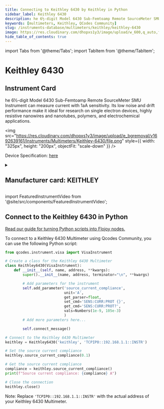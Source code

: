```yaml
---
title: Connecting to Keithley 6430 by Keithley in Python
sidebar_label: Keithley 6430
description: he 6½-digit Model 6430 Sub-Femtoamp Remote SourceMeter SMU Instrument can measure current with 1aA sensitivity. Its low noise and drift performance make it ideal for research on single electron devices, highly resistive nanowires and nanotubes, polymers, and electrochemical applications.
keywords: [multimeters, Keithley, QCodes Community]
slug: /instruments-database/multimeters/keithley/keithley-6430
image: https://res.cloudinary.com/dhopxs1y3/image/upload/w_600,q_auto,f_auto/e_bgremoval/v1692639161/Instruments/Multimeters/Keithley-6430/file.jpg
hide_table_of_contents: true
---
```


import Tabs from '@theme/Tabs';
import TabItem from '@theme/TabItem';

# Keithley 6430

## Instrument Card

<div className="flex">

<div>

he 6½-digit Model 6430 Sub-Femtoamp Remote SourceMeter SMU Instrument can measure current with 1aA sensitivity. Its low noise and drift performance make it ideal for research on single electron devices, highly resistive nanowires and nanotubes, polymers, and electrochemical applications.

</div>

<img src="https://res.cloudinary.com/dhopxs1y3/image/upload/e_bgremoval/v1692639161/Instruments/Multimeters/Keithley-6430/file.png" style={{ width: "325px", height: "200px", objectFit: "scale-down" }} />

</div>

<div className="flex text-center">

<p>Device Specification: <a target="\_blank" href="https://download.tek.com/datasheet/6430.pdf">here</a></p>

</div>

<details style={{ marginTop: "15px"}}>
<summary><h2>Manufacturer card: KEITHLEY</h2></summary>

<img src="https://res.cloudinary.com/dhopxs1y3/image/upload/v1692806202/Instruments/Vendor%20Logos/Keithley.png" style={{ width: "100%", height: "170px",objectFit: "scale-down" }} />

Keithley Instruments is a measurement and instrument company headquartered in Solon, Ohio, that develops, manufactures, markets, and sells data acquisition products, as well as complete systems for high-volume production and assembly testing.

<ul>
  <li>Headquarters: Cleveland, Ohio, United States</li>
  <li>Yearly Revenue (millions, USD): 110.6</li>
  <li>Vendor Website: <a href="https://www.tek.com/en">here</a></li>
</ul>
</details>

import FeaturedInstrumentVideo from '@site/src/components/FeaturedInstrumentVideo';

<FeaturedInstrumentVideo category='MULTIMETERS' manufacturer='KEITHLEY'></FeaturedInstrumentVideo>


## Connect to the Keithley 6430 in Python

[Read our guide for turning Python scripts into Flojoy nodes.](https://docs.flojoy.ai/custom-nodes/creating-custom-node/)
<Tabs>

<TabItem value="Flojoy" label="Flojoy" className="flojoy-instrument-tabs">

<NodeCardCollection category='MULTIMETERS' manufacturer='KEITHLEY'></NodeCardCollection>

</TabItem>
<TabItem value="QCodes Community" label="QCodes Community">

To connect to a Keithley 6430 Multimeter using Qcodes Community, you can use the following Python script:

```python
from qcodes.instrument.visa import VisaInstrument

# Create a class for the Keithley 6430 Multimeter
class Keithley6430(VisaInstrument):
    def __init__(self, name, address, **kwargs):
        super().__init__(name, address, terminator="\n", **kwargs)

        # Add parameters for the instrument
        self.add_parameter('source_current_compliance',
                           unit='A',
                           get_parser=float,
                           set_cmd='SENS:CURR:PROT {}',
                           get_cmd='SENS:CURR:PROT?',
                           vals=Numbers(1e-9, 105e-3)
                           )
        # Add more parameters here...

        self.connect_message()

# Connect to the Keithley 6430 Multimeter
keithley = Keithley6430('keithley', 'TCPIP0::192.168.1.1::INSTR')

# Set the source current compliance
keithley.source_current_compliance(0.1)

# Get the source current compliance
compliance = keithley.source_current_compliance()
print(f"Source current compliance: {compliance} A")

# Close the connection
keithley.close()
```

Note: Replace `'TCPIP0::192.168.1.1::INSTR'` with the actual address of your Keithley 6430 Multimeter.

</TabItem>
</Tabs>